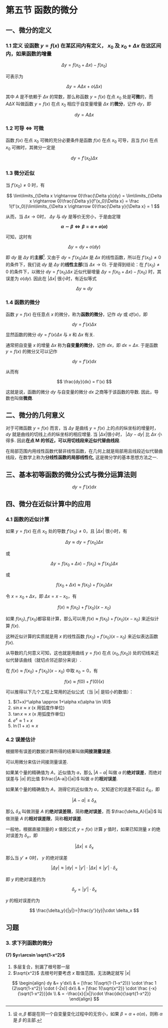 # 第五节 函数的微分

## 一、微分的定义

### 1.1 定义 设函数 $y=f(x)$ 在某区间内有定义， $x_0$ 及 $x_0+\Delta x$ 在这区间内，如果函数的增量

$$
\Delta y=f(x_0+\Delta x) - f(x_0)
$$

可表示为

$$
\Delta y=A\Delta x + o(\Delta x)
$$

其中 $A$ 是不依赖于 $\Delta x$ 的常数，那么称函数 $y=f(x)$ 在点 $x_0$ 处是**可微**的，而 $A\Delta X$ 叫做函数 $y=f(x)$ 在点 $x_0$ 相应于自变量增量 $\Delta x$ 的**微分**，记作 $dy$，即

$$
dy=A\Delta x
$$

### 1.2 可导 $\iff$ 可微

函数 $f(x)$ 在点 $x_0$ 可微的充分必要条件是函数 $f(x)$ 在点 $x_0$ 可导，且当 $f(x)$ 在点 $x_0$ 可微时，其微分一定是

$$
dy=f'(x_0)\Delta x
$$

### 1.3 微分近似

当 $f'(x_0) \ne 0$ 时，有

$$
\lim\limits_{\Delta x \rightarrow 0}\frac{\Delta y}{dy} = \lim\limits_{\Delta x \rightarrow 0}\frac{\Delta y}{f'(x_0)\Delta x} = \frac 1{f'(x_0)}\lim\limits_{\Delta x \rightarrow 0}\frac{\Delta y}{\Delta x} = 1
$$

从而，当 $\Delta x \rightarrow 0$时， $\Delta y$ 与 $dy$ 是等价无穷小，于是由定理

<strong>

$$
\alpha \sim \beta \iff \beta = \alpha + o(\alpha)
$$

</strong>

可知，这时有

$$
\Delta y = dy + o(dy)
$$

即 $dy$ 是 $\Delta y$ 的**主部**[^1]. 又由于 $dy=f'(x_0)\Delta x$ 是 $\Delta x$ 的线性函数，所以在 $f'(x_0)\ne 0$ 的条件下，我们说 $dy$ 是 $\Delta y$ 的**线性主部**(当 $\Delta x\rightarrow 0$). 于是得到结论：在 $f'(x_0)\ne0$ 的条件下，以微分 $dy=f'(x_0)\Delta x$ 近似代替增量 $\Delta y=f(x_0+\Delta x)-f(x_0)$ 时，其误差为 $o(dy)$. 因此在 $|\Delta x|$ 很小时，有近似等式

$$
\Delta y \approx dy
$$

### 1.4 函数的微分

函数 $y=f(x)$ 在任意点 $x$ 的微分，称为**函数的微分**，记作 $dy$ 或 $df(x)$，即

$$
dy=f'(x)\Delta x
$$

显然函数的微分 $dy=f'(x)\Delta x$ 与 $x$ 和 $\Delta x$ 有关.

通常把自变量 $x$ 的增量 $\Delta x$ 称为**自变量的微分**，记作 $dx$，即 $dx=\Delta x$. 于是函数 $y=f(x)$ 的微分又可以记作

$$
dy=f'(x)dx
$$

从而有

$$
\frac{dy}{dx} = f'(x)
$$

这就是说，函数的微分 $dy$ 与自变量的微分 $dx$ 之商等于该函数的导数. 因此，导数也叫做**微商**.

## 二、微分的几何意义

对于可微函数 $y=f(x)$ 而言，当 $\Delta y$ 是曲线 $y=f(x)$ 上的点的纵坐标的增量时， $dy$ 就是曲线的切线上点的纵坐标的相应增量. 当 $|\Delta x|$很小时， $|\Delta y-dy|$ 比 $\Delta x$ 小得多. 因此**在点 M 的邻近，可以用切线段来近似代替曲线段**.

在局部范围内用线性函数代替非线性函数，在几何上就是局部用且线段近似代替曲线段，在数学上称为**分线性函数的局部线性化**, 这是微分学的基本思想方法之一.

## 三、基本初等函数的微分公式与微分运算法则

$$
dy=f'(x)dx
$$

## 四、微分在近似计算中的应用

### 4.1 函数的近似计算

如果 $y=f(x)$ 在点 $x_0$ 处的导数 $f'(x_0)\ne 0$，且 $|\Delta x|$ 很小时，有

$$
\Delta y \approx dy = f'(x_0)\Delta x
$$

或

$$
\Delta y = f(x_0+\Delta x)-f(x_0) \approx f'(x_0)\Delta x
$$

或

$$
f(x_0+\Delta x) \approx f(x_0)+f'(x_0)\Delta x
$$

令 $x=x_0+\Delta x$，即 $\Delta x=x-x_0$，有

$$
f(x) \approx f(x_0)+f'(x_0)(x-x_0)
$$

如果 $f(x_0), f'(x_0)$都容易计算，那么可以用 $f(x) \approx f(x_0)+f'(x_0)(x-x_0)$ 来近似计算 $f(x)$.

这种近似计算的实质就是用 $x$ 的线性函数 $f(x_0)+f'(x_0)(x-x_0)$ 来近似表达函数 $f(x)$. 

从导数的几何意义可知，这也就是用曲线 $y=f(x)$ 在点 $(x_0, f(x_0))$ 处的切线来近似代替该曲线（就切点邻近部分来说）.

在 $f(x) \approx f(x_0)+f'(x_0)(x-x_0)$ 中取 $x_0=0$，有

$$
f(x) \approx f(0)+f'(0)(x)
$$

可以推得以下几个工程上常用的近似公式（当 $|x|$ 是较小的数值）：

1. $(1+x)^\alpha \approx 1+\alpha x(\alpha \in \R)$
2. $\sin x \approx x$ (x 用弧度作单位)
3. $\tan x \approx x$ (x 用弧度作单位)
4. $e^x \approx 1+x$
5. $\ln(1+x)\approx x$

### 4.2 误差估计

根据带有误差的数据计算所得的结果叫做**间接测量误差**.

可以用微分来估计间接测量误差.

如果某个量的精确值为 $A$，近似值为 $a$，那么 $|A-a|$ 叫做 $a$ 的**绝对误差**，而绝对误差与 $|a|$ 的比值 $\frac{|A-a|}{|a|}$ 叫做 $a$ 的**相对误差**.

如果某个量的精确值为 $A$，测得它的近似值为 $a$，又知道它的误差不超过 $\delta_A$，即

$$
|A-a| \leqslant \delta_A
$$

那么 $\delta_A$ 叫做测量 $A$ 的**绝对误差限**，简称**绝对误差**，而 $\frac{\delta_A}{|a|}$ 叫做测量 $A$ 的**相对误差限**，简称**相对误差**.

一般地，根据直接测量的 $x$ 值按公式 $y=f(x)$ 计算 $y$ 值时，如果已知测量 $x$ 的绝对误差为 $\delta_x$，即

$$
|\Delta x| \leqslant \delta_x
$$

那么当 $y'\ne 0$时， $y$ 的绝对误差

$$
|\Delta y| \approx |dy| = |y'|\cdot |\Delta x| \leqslant |y'| \cdot \delta_x
$$

即 $y$ 的绝对误差约为

$$
\delta_y = |y'|\cdot \delta_x
$$

$y$ 的相对误差约为

$$
\frac{\delta_y}{|y|}=|\frac{y'}{y}|\cdot \delta_x
$$

## 习题

### 3. 求下列函数的微分

#### (7) $y=\arcsin \sqrt{1-x^2}$

1. 多层复合，别漏了根号那一层
2. $\sqrt{x^2}$ 去根号时要考虑 $x$ 取值范围，无法确定就写 $|x|$

$$
\begin{align}
dy &= y'dx\\
& = [\frac 1{\sqrt{1-(1-x^2)}} \cdot \frac 1 {2\sqrt{1-x^2}} \cdot (-2x)] dx\\
& = [\frac 1{\sqrt{x^2}} \cdot \frac {-x} {\sqrt{1-x^2}}]dx \\
& = -\frac{x}{|x|}\cdot \frac{dx}{\sqrt{1-x^2}}
\end{align}
$$




[^1]: 设 $\alpha, \beta$ 都是在同一个自变量变化过程中的无穷小，如果 $\beta = \alpha+o(\alpha)$，则称 $\alpha$ 是 $\beta$ 的主部.